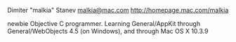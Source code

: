 Dimiter "malkia" Stanev
malkia@mac.com
http://homepage.mac.com/malkia

newbie Objective C programmer.
Learning General/AppKit through General/WebObjects 4.5 (on Windows), and through Mac OS X 10.3.9